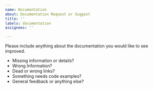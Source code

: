 ```yaml
---
name: Documentation
about: Documentation Request or Suggest
title: ''
labels: documentation
assignees: ''

---
```


Please include anything about the documentation you would like to see improved.

- Missing information or details?
- Wrong Information?
- Dead or wrong links?
- Something needs code examples?
- General feedback or anything else?
